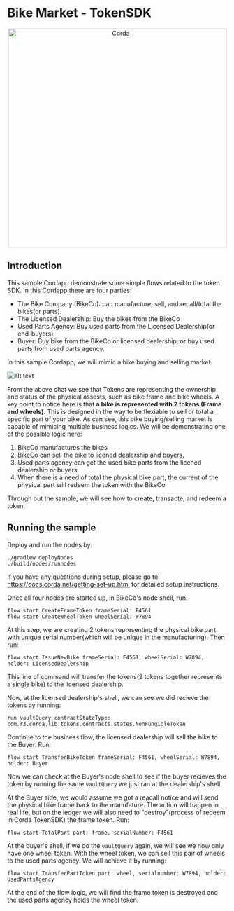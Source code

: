# Bike Market - TokenSDK

<p align="center">
  <img src="https://www.corda.net/wp-content/uploads/2016/11/fg005_corda_b.png" alt="Corda" width="500">
</p>

## Introduction 
This sample Cordapp demonstrate some simple flows related to the token SDK. In this Cordapp,there are four parties: 
- The Bike Company (BikeCo): can manufacture, sell, and recall/total the bikes(or parts). 
- The Licensed Dealership: Buy the bikes from the BikeCo
- Used Parts Agency: Buy used parts from the Licensed Dealership(or end-buyers)
- Buyer: Buy bike from the BikeCo or licensed dealership, or buy used parts from used parts agency. 

In this sample Cordapp, we will mimic a bike buying and selling market. 

![alt text](https://github.com/corda/samples/blob/dvp-token/bikemarket-TokenSDK/diagram/pic1.png)

From the above chat we see that Tokens are representing the ownership and status of the physical assests, such as bike frame and bike wheels. A key point to notice here is that **a bike is represented with 2 tokens (Frame and wheels)**. This is designed in the way to be flexiable to sell or total a specific part of your bike. As can see, this bike buying/selling market is capable of mimicing multiple business logics. We will be demonstrating one of the possible logic here:
1. BikeCo manufactures the bikes
2. BikeCo can sell the bike to licened dealership and buyers. 
3. Used parts agency can get the used bike parts from the licened dealership or buyers. 
4. When there is a need of total the physical bike part, the current of the physical part will redeem the token with the BikeCo

Through out the sample, we will see how to create, transacte, and redeem a token. 

## Running the sample
Deploy and run the nodes by:
```
./gradlew deployNodes
./build/nodes/runnodes
```
if you have any questions during setup, please go to https://docs.corda.net/getting-set-up.html for detailed setup instructions.

Once all four nodes are started up, in BikeCo's node shell, run: 
```
flow start CreateFrameToken frameSerial: F4561
flow start CreateWheelToken wheelSerial: W7894 
```
At this step, we are creating 2 tokens representing the physical bike part with unique serial number(which will be unique in the manufacturing). 
Then run:
```
flow start IssueNewBike frameSerial: F4561, wheelSerial: W7894, holder: LicensedDealership
```
This line of command will transfer the tokens(2 tokens together represents a single bike) to the licensed dealership. 

Now, at the licensed dealership's shell, we can see we did recieve the tokens by running: 
```
run vaultQuery contractStateType: com.r3.corda.lib.tokens.contracts.states.NonFungibleToken
```
Continue to the business flow, the licensed dealership will sell the bike to the Buyer. Run: 
```
flow start TransferBikeToken frameSerial: F4561, wheelSerial: W7894, holder: Buyer
```

Now we can check at the Buyer's node shell to see if the buyer recieves the token by running the same `vaultQuery` we just ran at the dealership's shell. 

At the Buyer side, we would assume we got a reacall notice and will send the physical bike frame back to the manufature. The action will happen in real life, but on the ledger we will also need to "destroy"(process of redeem in Corda TokenSDK) the frame token. Run:
```
flow start TotalPart part: frame, serialNumber: F4561
```
At the buyer's shell, if we do the `vaultQuery` again, we will see we now only have one wheel token. With the wheel token, we can sell this pair of wheels to the used parts agency. We will achieve it by running: 
```
flow start TransferPartToken part: wheel, serialnumber: W7894, holder: UsedPartsAgency
```
At the end of the flow logic, we will find the frame token is destroyed and the used parts agency holds the wheel token. 





